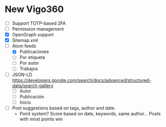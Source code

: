 # New Vigo360

- [ ] Support TOTP-based 2FA
- [ ] Permission management
- [X] OpenGraph support
- [X] Sitemap.xml
- [ ] Atom feeds
	- [X] Publicaciones
	- [ ] Por etiqueta
	- [ ] Por autor
	- [ ] Trabajos
- [ ] JSON-LD
	https://developers.google.com/search/docs/advanced/structured-data/search-gallery
	- [ ] Autor
	- [ ] Publicación
	- [ ] Inicio

- [ ] Post suggestions based on tags, author and date.
	- Point system? Score based on date, keywords, same author... Posts with most points win